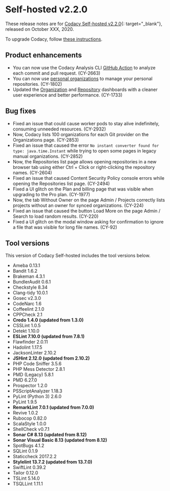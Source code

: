 # Self-hosted v2.2.0

These release notes are for [Codacy Self-hosted v2.2.0](https://github.com/codacy/chart/releases/tag/2.2.0){: target="_blank"}, released on October XXX, 2020.

To upgrade Codacy, follow [these instructions](/chart/maintenance/upgrade/).

## Product enhancements

-   You can now use the Codacy Analysis CLI [GitHub Action](https://github.com/marketplace/actions/codacy-analysis-cli) to analyze each commit and pull request. (CY-2663)
-   You can now use [personal organizations](../../../organizations/what-are-synced-organizations/#adding-an-organization) to manage your personal repositories. (CY-1802)
-   Updated the [Organization](../../../organizations/organization-overview/) and [Repository](../../../repositories/repository-dashboard/) dashboards with a cleaner user experience and better performance. (CY-1733)

## Bug fixes

-   Fixed an issue that could cause worker pods to stay alive indefinitely, consuming unneeded resources. (CY-2932)
-   Now, Codacy lists 100 organizations for each Git provider on the Organizations page. (CY-2853)
-   Fixed an issue that caused the error `No instant converter found for type: java.time.Instant` while trying to open some pages in legacy manual organizations. (CY-2852)
-   Now, the Repositories list page allows opening repositories in a new browser tab using either Ctrl + Click or right-clicking the repository names. (CY-2604)
-   Fixed an issue that caused Content Security Policy console errors while opening the Repositories list page. (CY-2494)
-   Fixed a UI glitch on the Plan and billing page that was visible when upgrading to the Pro plan. (CY-1977)
-   Now, the tab Without Owner on the page Admin / Projects correctly lists projects without an owner for synced organizations. (CY-224)
-   Fixed an issue that caused the button Load More on the page Admin / Search to load random results. (CY-220)
-   Fixed a UI glitch on the modal window asking for confirmation to ignore a file that was visible for long file names. (CY-92)

## Tool versions

This version of Codacy Self-hosted includes the tool versions below.

- Ameba 0.13.1
- Bandit 1.6.2
- Brakeman 4.3.1
- BundlerAudit 0.6.1
- Checkstyle 8.34
- Clang-tidy 10.0.1
- Gosec v2.3.0
- CodeNarc 1.6
- Coffeelint 2.1.0
- CPPCheck 2.1
- **Credo 1.4.0 (updated from 1.3.0)**
- CSSLint 1.0.5
- Detekt 1.10.0
- **ESLint 7.10.0 (updated from 7.8.1)**
- Flawfinder 2.0.11
- Hadolint 1.17.5
- JacksonLinter 2.10.2
- **JSHint 2.12.0 (updated from 2.10.2)**
- PHP Code Sniffer 3.5.6
- PHP Mess Detector 2.8.1
- PMD (Legacy) 5.8.1
- PMD 6.27.0
- Prospector 1.2.0
- PSScriptAnalyzer 1.18.3
- PyLint (Python 3) 2.6.0
- PyLint 1.9.5
- **RemarkLint 7.0.1 (updated from 7.0.0)**
- Revive 1.0.2
- Rubocop 0.82.0
- ScalaStyle 1.0.0
- ShellCheck v0.7.1
- **Sonar C# 8.13 (updated from 8.12)**
- **Sonar Visual Basic 8.13 (updated from 8.12)**
- SpotBugs 4.1.2
- SQLint 0.1.9
- Staticcheck 2017.2.2
- **Stylelint 13.7.2 (updated from 13.7.0)**
- SwiftLint 0.39.2
- Tailor 0.12.0
- TSLint 5.14.0
- TSQLLint 1.11.1
